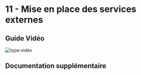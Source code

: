 # 11 - Mise en place des services externes

## Guide Vidéo

![type:vidéo](https://www.youtube.com/embed/PFJM0ZhOp6s)

## Documentation supplémentaire
